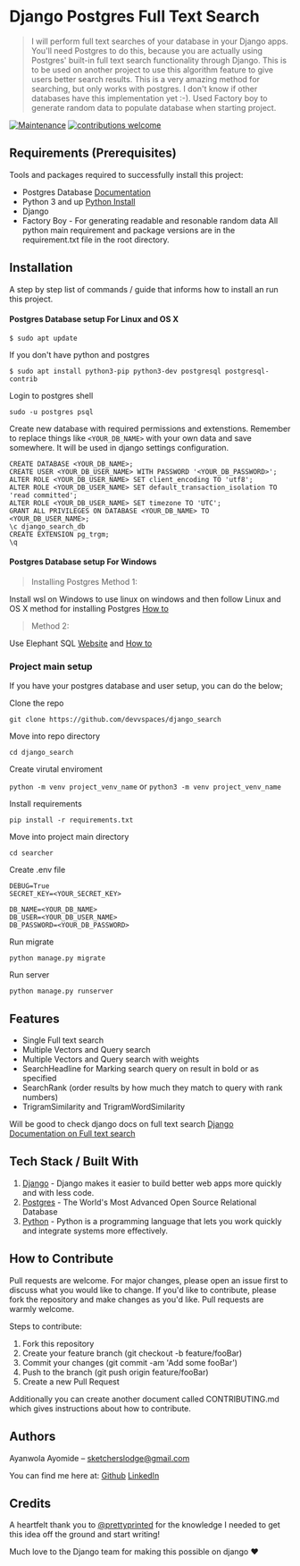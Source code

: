 # Django Postgres Full Text Search
> I will perform full text searches of your database in your Django apps. You'll need Postgres to do this, because you are actually using Postgres' built-in full text search functionality through Django. This is to be used on another project to use this algorithm feature to give users better search results. This is a very amazing method for searching, but only works with postgres. I don't know if other databases have this implementation yet :-).
> Used Factory boy to generate random data to populate database when starting project.

[![Maintenance](https://img.shields.io/badge/Maintained%3F-yes-green.svg)](https://github.com/devvspaces/readme_template/graphs/commit-activity)
[![contributions welcome](https://img.shields.io/badge/contributions-welcome-brightgreen.svg?style=flat)](https://github.com/devvspaces/readme_template/issues)


## Requirements  (Prerequisites)
Tools and packages required to successfully install this project:
* Postgres Database [Documentation](https://www.postgresql.org/docs/current/textsearch.html)
* Python 3 and up [Python Install](https://www.python.org/downloads/)
* Django
* Factory Boy - For generating readable and resonable random data
All python main requirement and package versions are in the requirement.txt file in the root directory.

## Installation
A step by step list of commands / guide that informs how to install an run this project. 

#### Postgres Database setup For Linux and OS X

`$ sudo apt update`

If you don't have python and postgres

`$ sudo apt install python3-pip python3-dev postgresql postgresql-contrib`

Login to postgres shell

`sudo -u postgres psql`

Create new database with required permissions and extenstions. Remember to replace things like `<YOUR_DB_NAME>` with your own data and save somewhere. It will be used in django settings configuration.

```postgresql
CREATE DATABASE <YOUR_DB_NAME>;
CREATE USER <YOUR_DB_USER_NAME> WITH PASSWORD '<YOUR_DB_PASSWORD>';
ALTER ROLE <YOUR_DB_USER_NAME> SET client_encoding TO 'utf8';
ALTER ROLE <YOUR_DB_USER_NAME> SET default_transaction_isolation TO 'read committed';
ALTER ROLE <YOUR_DB_USER_NAME> SET timezone TO 'UTC';
GRANT ALL PRIVILEGES ON DATABASE <YOUR_DB_NAME> TO <YOUR_DB_USER_NAME>;
\c django_search_db
CREATE EXTENSION pg_trgm;
\q
```


#### Postgres Database setup For Windows

> Installing Postgres Method 1:

Install wsl on Windows to use linux on windows and then follow Linux and OS X method for installing Postgres [How to](https://adamtheautomator.com/windows-subsystem-for-linux/)

> Method 2:

Use Elephant SQL [Website](https://www.elephantsql.com/) and [How to](https://youtu.be/139a0fm0YFY?list=RDCMUC-QDfvrRIDB6F0bIO4I4HkQ&t=107)


### Project main setup

If you have your postgres database and user setup, you can do the below;

Clone the repo

`git clone https://github.com/devvspaces/django_search`

Move into repo directory

`cd django_search`

Create virutal enviroment

`python -m venv project_venv_name` or `python3 -m venv project_venv_name`

Install requirements

`pip install -r requirements.txt`

Move into project main directory

`cd searcher`

Create .env file

```env
DEBUG=True
SECRET_KEY=<YOUR_SECRET_KEY>

DB_NAME=<YOUR_DB_NAME>
DB_USER=<YOUR_DB_USER_NAME>
DB_PASSWORD=<YOUR_DB_PASSWORD>
```

Run migrate

`python manage.py migrate`

Run server

`python manage.py runserver`

 
## Features
* Single Full text search
* Multiple Vectors and Query search
* Multiple Vectors and Query search with weights
* SearchHeadline for Marking search query on result in bold or as specified
* SearchRank (order results by how much they match to query with rank numbers)
* TrigramSimilarity and TrigramWordSimilarity

Will be good to check django docs on full text search [Django Documentation on Full text search](https://docs.djangoproject.com/en/4.0/ref/contrib/postgres/search/)



## Tech Stack / Built With
1. [Django](https://www.djangoproject.com/) - Django makes it easier to build better web apps more quickly and with less code.
2. [Postgres](https://www.postgresql.org/)  - The World's Most Advanced Open Source Relational Database
3. [Python](https://www.python.org/) - Python is a programming language that lets you work quickly and integrate systems more effectively.

## How to Contribute

Pull requests are welcome. For major changes, please open an issue first to discuss what you would like to change. If you'd like to contribute, please fork the repository and make changes as you'd like. Pull requests are warmly welcome.

Steps to contribute:
1. Fork this repository
2. Create your feature branch (git checkout -b feature/fooBar)
3. Commit your changes (git commit -am 'Add some fooBar')
4. Push to the branch (git push origin feature/fooBar)
5. Create a new Pull Request

Additionally you can create another document called CONTRIBUTING.md which gives instructions about how to contribute. 

## Authors
 
Ayanwola Ayomide  – sketcherslodge@gmail.com
 
 You can find me here at:
[Github](https://github.com/devvspaces)
[LinkedIn](https://www.linkedin.com/in/netrobe-webby-878920194/)

## Credits

A heartfelt thank you to [@prettyprinted](https://www.youtube.com/channel/UC-QDfvrRIDB6F0bIO4I4HkQ) for the knowledge I needed to get this idea off the ground and start writing!

Much love to the Django team for making this possible on django ❤️
